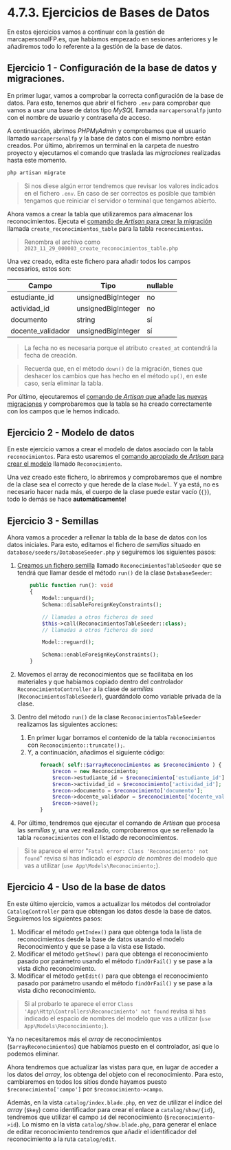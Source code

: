 # 4.7.3. Ejercicios de Bases de Datos

En estos ejercicios vamos a continuar con la gestión de marcapersonalFP.es, que habíamos empezado en sesiones anteriores y le añadiremos todo lo referente a la gestión de la base de datos.

## Ejercicio 1 - Configuración de la base de datos y migraciones.

En primer lugar, vamos a comprobar la correcta configuración de la base de datos. Para esto, tenemos que abrir el fichero `.env` para comprobar que vamos a usar una base de datos tipo _MySQL_ llamada `marcapersonalfp` junto con el nombre de usuario y contraseña de acceso.

A continuación, abrimos _PHPMyAdmin_ y comprobamos que el usuario llamado `marcapersonalfp` y la base de datos con el mismo nombre están creados. Por último, abriremos un terminal en la carpeta de nuestro proyecto y ejecutamos el comando que traslada las _migraciones_ realizadas hasta este momento.

```bash
php artisan migrate
```

> Si nos diese algún error tendremos que revisar los valores indicados en el fichero `.env`. En caso de ser correctos es posible que también tengamos que reiniciar el servidor o terminal que tengamos abierto.

Ahora vamos a crear la tabla que utilizaremos para almacenar los reconocimientos. Ejecuta el [comando de _Artisan_ para crear la migración](./042_migraciones.md#crear-una-nueva-migración) llamada `create_reconocimientos_table` para la tabla `reconocimientos`.

> Renombra el archivo como `2023_11_29_000003_create_reconocimientos_table.php`

Una vez creado, edita este fichero para añadir todos los campos necesarios, estos son:

Campo | Tipo | nullable
-----|----|---
estudiante_id | unsignedBigInteger | no
actividad_id | unsignedBigInteger | no
documento | string | sí
docente_validador | unsignedBigInteger | sí

> La fecha no es necesaria porque el atributo `created_at` contendrá la fecha de creación.

> Recuerda que, en el método `down()` de la migración, tienes que deshacer los cambios que has hecho en el método `up()`, en este caso, sería eliminar la tabla.

Por último, ejecutaremos el [comando de _Artisan_ que añade las nuevas migraciones](./042_migraciones.md#ejecutar-migraciones) y comprobaremos que la tabla se ha creado correctamente con los campos que le hemos indicado.

## Ejercicio 2 - Modelo de datos

En este ejercicio vamos a crear el modelo de datos asociado con la tabla `reconocimientos`. Para esto usaremos el [comando apropiado de _Artisan_ para crear el modelo](./044_modelosORM.md#definición-de-un-modelo) llamado `Reconocimiento`.

Una vez creado este fichero, lo abriremos y comprobaremos que el nombre de la clase sea el correcto y que herede de la clase `Model`. Y ya está, no es necesario hacer nada más, el cuerpo de la clase puede estar vacío (`{}`), todo lo demás se hace **automáticamente**!

## Ejercicio 3 - Semillas

Ahora vamos a proceder a rellenar la tabla de la base de datos con los datos iniciales. Para esto, editamos el fichero de _semillas_ situado en `database/seeders/DatabaseSeeder.php` y seguiremos los siguientes pasos:

1. [Creamos un fichero semilla](./045_databaseSeeding.md#crear-ficheros-semilla) llamado `ReconocimientosTableSeeder` que se tendrá que llamar desde el método `run()` de la clase `DatabaseSeeder`:

    ```php
        public function run(): void
        {
            Model::unguard();
            Schema::disableForeignKeyConstraints();

            // llamadas a otros ficheros de seed
            $this->call(ReconocimientosTableSeeder::class);
            // llamadas a otros ficheros de seed

            Model::reguard();

            Schema::enableForeignKeyConstraints();
        }
    ```
2. Movemos el array de reconocimientos que se facilitaba en los materiales y que habíamos copiado dentro del controlador `ReconocimientoController` a la clase de _semillas_ (`ReconocimientosTableSeeder`), guardándolo como variable privada de la clase.

3. Dentro del método `run()` de la clase `ReconocimientosTableSeeder` realizamos las siguientes acciones:

    1. En primer lugar borramos el contenido de la tabla `reconocimientos` con `Reconocimiento::truncate();`.
    1. Y, a continuación, añadimos el siguiente código:
        ```php
            foreach( self::$arrayReconocimientos as $reconocimiento ) {
                $recon = new Reconocimiento;
                $recon->estudiante_id = $reconocimiento['estudiante_id'];
                $recon->actividad_id = $reconocimiento['actividad_id'];
                $recon->documento = $reconocimiento['documento'];
                $recon->docente_validador = $reconocimiento['docente_validador'];
                $recon->save();
            }
        ```

4. Por último, tendremos que ejecutar el comando de _Artisan_ que procesa las _semillas_ y, una vez realizado, comprobaremos que se rellenado la tabla `reconocimientos` con el listado de reconocimientos.

> Si te aparece el error "`Fatal error: Class 'Reconocimiento' not found`" revisa si has indicado el _espacio de nombres_ del modelo que vas a utilizar (`use App\Models\Reconocimiento;`).

## Ejercicio 4 - Uso de la base de datos

En este último ejercicio, vamos a actualizar los métodos del controlador `CatalogController` para que obtengan los datos desde la base de datos. Seguiremos los siguientes pasos:

1. Modificar el método `getIndex()` para que obtenga toda la lista de reconocimientos desde la base de datos usando el modelo Reconocimiento y que se pase a la vista ese listado.
1. Modificar el método `getShow()` para que obtenga el reconocimiento pasado por parámetro usando el método `findOrFail()` y se pase a la vista dicho reconocimiento.
1. Modificar el método `getEdit()` para que obtenga el reconocimiento pasado por parámetro usando el método `findOrFail()` y se pase a la vista dicho reconocimiento.

> Si al probarlo te aparece el error `Class 'App\Http\Controllers\Reconocimiento' not found` revisa si has indicado el espacio de nombres del modelo que vas a utilizar (`use App\Models\Reconocimiento;`).

Ya no necesitaremos más el _array_ de reconocimientos (`$arrayReconocimientos`) que habíamos puesto en el controlador, así que lo podemos eliminar.

Ahora tendremos que actualizar las vistas para que, en lugar de acceder a los datos del _array_, los obtenga del objeto con el reconocimiento. Para esto, cambiaremos en todos los sitios donde hayamos puesto `$reconocimiento['campo']` por `$reconocimiento->campo`.

Además, en la vista `catalog/index.blade.php`, en vez de utilizar el índice del _array_ (`$key`) como identificador para crear el enlace a `catalog/show/{id}`, tendremos que utilizar el campo `id` del reconocimiento (`$reconocimiento->id`). Lo mismo en la vista `catalog/show.blade.php`, para generar el enlace de editar reconocimiento tendremos que añadir el identificador del reconocimiento a la ruta `catalog/edit`.

